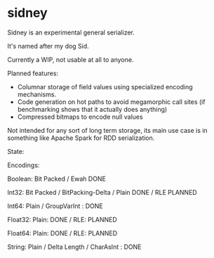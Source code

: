 sidney
======

Sidney is an experimental general serializer. 

It's named after my dog Sid.

Currently a WIP, not usable at all to anyone. 

Planned features: 

* Columnar storage of field values using specialized encoding mechanisms.
* Code generation on hot paths to avoid megamorphic call sites (if benchmarking shows that it actually does anything)
* Compressed bitmaps to encode null values

Not intended for any sort of long term storage, its main use case is in something like Apache Spark for RDD serialization.

State: 

Encodings: 

Boolean: Bit Packed / Ewah DONE

Int32: Bit Packed / BitPacking-Delta / Plain DONE / RLE PLANNED

Int64: Plain / GroupVarInt : DONE

Float32: Plain: DONE / RLE: PLANNED

Float64: Plain: DONE / RLE: PLANNED

String: Plain / Delta Length / CharAsInt : DONE
